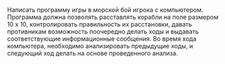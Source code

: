 Написать программу игры в морской бой игрока с компьютером. Программа должна позволять расставлять корабли на поле размером 10 х 10, контролировать правильность их расстановки, давать противникам возможность поочередно делать ходы и выдавать соответствующие информационные сообщения. Во время хода компьютера, необходимо анализировать предыдущие ходы, и следующий ход делать на основе проведенного анализа.